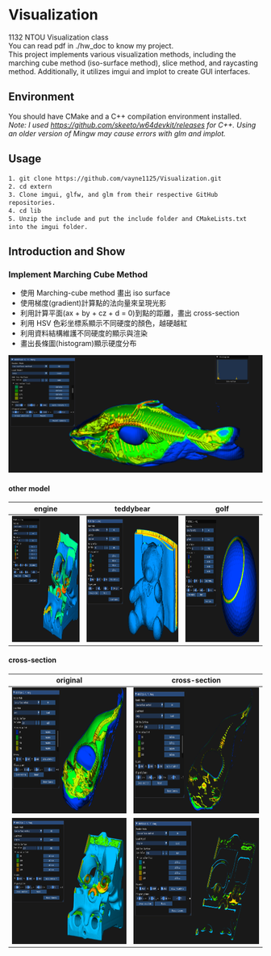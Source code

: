# Visualization

1132 NTOU Visualization class <br>
You can read pdf in ./hw_doc to know my project. <br>
This project implements various visualization methods, including the marching cube method (iso-surface method), slice method, and raycasting method. Additionally, it utilizes imgui and implot to create GUI interfaces.

## Environment
You should have CMake and a C++ compilation environment installed.<br>
*Note: I used https://github.com/skeeto/w64devkit/releases for C++. Using an older version of Mingw may cause errors with glm and implot.*

## Usage
```
1. git clone https://github.com/vayne1125/Visualization.git
2. cd extern
3. Clone imgui, glfw, and glm from their respective GitHub repositories.
4. cd lib
5. Unzip the include and put the include folder and CMakeLists.txt into the imgui folder.
```
## Introduction and Show
### Implement Marching Cube Method
- 使用 Marching-cube method 畫出 iso surface
- 使用梯度(gradient)計算點的法向量來呈現光影
- 利用計算平面(ax + by + cz + d = 0)到點的距離，畫出 cross-section
- 利用 HSV 色彩坐標系顯示不同硬度的顏色，越硬越紅
- 利用資料結構維護不同硬度的顯示與渲染
- 畫出長條圖(histogram)顯示硬度分布
<img src="/readmeimg/hw1_1.png" alt="hw1_1" title="hw1_1"/>

#### other model
| engine  | teddybear | golf |
|---|---|---|
|<img src="/readmeimg/hw1_3_2.png" alt="hw1_3_2.png" title="hw1_3_2.png" height="250"/>|<img src="/readmeimg/hw1_4_2.png" alt="hw1_4_2.png" title="hw1_4_2.png" height="250"/>| <img src="/readmeimg/hw1_5_2.png" alt="hw1_5_2.png" title="hw1_5_2.png" height="250"/>|

#### cross-section
| original  | cross-section |
|---|---|
|<img src="/readmeimg/hw1_6.png" alt="hw1_6.png" title="hw1_6.png" height="250"/>|<img src="/readmeimg/hw1_6_cs.png" alt="hw1_6_cs.png" title="hw1_6_cs.png" height="250"/>|
|<img src="/readmeimg/hw1_7.png" alt="hw1_7.png" title="hw1_7.png" height="250"/>|<img src="/readmeimg/hw1_7_cs.png" alt="hw1_7_cs.png" title="hw1_7_cs.png" height="250"/>|

